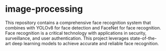 # image-processing
This repository contains a comprehensive face recognition system that combines with YOLOv8 for face detection and FaceNet for face recognition. Face recognition is a critical technology with applications in security, surveillance, and user authentication. This project leverages state-of-the-art deep learning models to achieve accurate and reliable face recognition.
